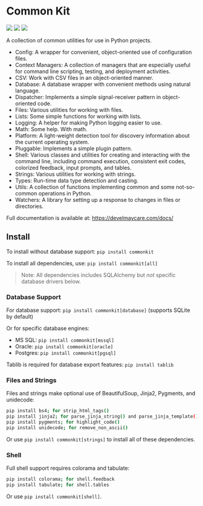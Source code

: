 # Common Kit

![](https://img.shields.io/badge/status-active-green.svg)
![](https://img.shields.io/badge/stage-beta-yellow.svg)
![](https://img.shields.io/badge/coverage-100%25-green.svg)

A collection of common utilities for use in Python projects.

- Config: A wrapper for convenient, object-oriented use of configuration files.
- Context Managers: A collection of managers that are especially useful for command line scripting, testing, and deployment activities.
- CSV: Work with CSV files in an object-oriented manner.
- Database: A database wrapper with convenient methods using natural language.
- Dispatcher: Implements a simple signal-receiver pattern in object-oriented code.
- Files: Various utilities for working with files.
- Lists: Some simple functions for working with lists.
- Logging: A helper for making Python logging easier to use.
- Math: Some help. With math.
- Platform: A light-weight detection tool for discovery information about the current operating system.
- Pluggable: Implements a simple plugin pattern.
- Shell: Various classes and utilities for creating and interacting with the command line, including command execution, consistent exit codes, colorized feedback, input prompts, and tables.
- Strings: Various utilities for working with strings.
- Types: Run-time data type detection and casting.
- Utils: A collection of functions implementing common and some not-so-common operations in Python.
- Watchers: A library for setting up a response to changes in files or directories.

Full documentation is available at: https://develmaycare.com/docs/
 
## Install

To install without database support: `pip install commonkit`

To install all dependencies, use: `pip install commonkit[all]`

> Note: All dependencies includes SQLAlchemy but *not* specific database drivers below.

### Database Support

For database support: `pip install commonkit[database]` (supports SQLite by default)

Or for specific database engines:

- MS SQL: `pip install commonkit[mssql]`
- Oracle: `pip install commonkit[oracle]`
- Postgres: `pip install commonkit[pgsql]`

Tablib is required for database export features: `pip install tablib`

### Files and Strings

Files and strings make optional use of BeautifulSoup, Jinja2, Pygments, and unidecode:

```bash
pip install bs4; for strip_html_tags()
pip install jinja2; for parse_jinja_string() and parse_jinja_template() and config when parsing files as templates
pip install pygments; for highlight_code()
pip install unidecode; for remove_non_ascii()
```

Or use `pip install commonkit[strings]` to install all of these dependencies.

### Shell

Full shell support requires colorama and tabulate:

```bash
pip install colorama; for shell.feedback
pip install tabulate; for shell.tables
```

Or use `pip install commonkit[shell]`.

